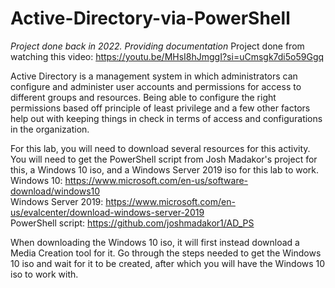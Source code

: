 # Active-Directory-via-PowerShell
*Project done back in 2022. Providing documentation*
Project done from watching this video: https://youtu.be/MHsI8hJmggI?si=uCmsgk7di5o59Ggq

Active Directory is a management system in which administrators can configure and administer user accounts and permissions for access to different groups and resources. Being able to configure the right permissions based off principle of least privilege and a few other factors help out with keeping things in check in terms of access and configurations in the organization. 

For this lab, you will need to download several resources for this activity. You will need to get the PowerShell script from Josh Madakor's project for this, a Windows 10 iso, and a Windows Server 2019 iso for this lab to work.  
Windows 10: https://www.microsoft.com/en-us/software-download/windows10  
Windows Server 2019: https://www.microsoft.com/en-us/evalcenter/download-windows-server-2019  
PowerShell script: https://github.com/joshmadakor1/AD_PS   

When downloading the Windows 10 iso, it will first instead download a Media Creation tool for it. Go through the steps needed to get the Windows 10 iso and wait for it to be created, after which you will have the Windows 10 iso to work with. 

